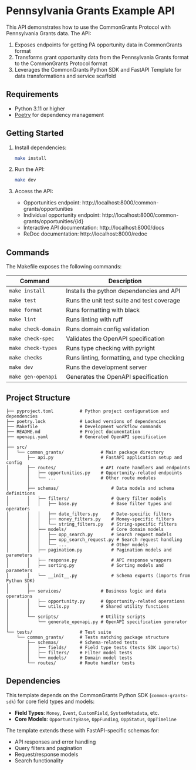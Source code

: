 # Pennsylvania Grants Example API

This API demonstrates how to use the CommonGrants Protocol with Pennsylvania Grants data. The API:

1. Exposes endpoints for getting PA opportunity data in CommonGrants format
2. Transforms grant opportunity data from the Pennsylvania Grants format to the CommonGrants Protocol format
3. Leverages the CommonGrants Python SDK and FastAPI Template for data transformations and service scaffold

## Requirements

- Python 3.11 or higher
- [Poetry](https://python-poetry.org/) for dependency management

## Getting Started

1. Install dependencies:
   ```bash
   make install
   ```

2. Run the API:
   ```bash
   make dev
   ```

3. Access the API:
   - Opportunities endpoint: http://localhost:8000/common-grants/opportunities
   - Individual opportunity endpoint: http://localhost:8000/common-grants/opportunities/{id}
   - Interactive API documentation: http://localhost:8000/docs
   - ReDoc documentation: http://localhost:8000/redoc

## Commands

The Makefile exposes the following commands:

| Command               | Description                                 |
| --------------------- | ------------------------------------------- |
| `make install`        | Installs the python dependencies and API    |
| `make test`           | Runs the unit test suite and test coverage  |
| `make format`         | Runs formatting with black                  |
| `make lint`           | Runs linting with ruff                      |
| `make check-domain`   | Runs domain config validation
| `make check-spec`     | Validates the OpenAPI specification         |
| `make check-types`    | Runs type checking with pyright             |
| `make checks`         | Runs linting, formatting, and type checking |
| `make dev`            | Runs the development server                 |
| `make gen-openapi`    | Generates the OpenAPI specification         |

## Project Structure

```
├── pyproject.toml          # Python project configuration and dependencies
├── poetry.lock             # Locked versions of dependencies
├── Makefile                # Development workflow commands
├── README.md               # Project documentation
├── openapi.yaml            # Generated OpenAPI specification
│
├── src/
│   └── common_grants/              # Main package directory
│       ├── api.py                  # FastAPI application setup and config
│       ├── routes/                 # API route handlers and endpoints
│       │   ├── opportunities.py    # Opportunity-related endpoints
│       │   └── ...                 # Other route modules
│       │
│       ├── schemas/                    # Data models and schema definitions
│       │   ├── filters/                # Query filter models
│       │   │   ├── base.py             # Base filter types and operators
│       │   │   ├── date_filters.py     # Date-specific filters
│       │   │   ├── money_filters.py    # Money-specific filters
│       │   │   └── string_filters.py   # String-specific filters
│       │   ├── models/                 # Core domain models
│       │   │   ├── opp_search.py       # Search request models
│       │   │   ├── opp_search_request.py # Search request handling
│       │   │   └── ...                 # Other models
│       │   ├── pagination.py           # Pagination models and parameters
│       │   ├── response.py             # API response wrappers
│       │   ├── sorting.py              # Sorting models and parameters
│       │   └── __init__.py             # Schema exports (imports from Python SDK)
│       │
│       ├── services/               # Business logic and data operations
│       │   ├── opportunity.py      # Opportunity-related operations
│       │   └── utils.py            # Shared utility functions
│       │
│       └── scripts/                # Utility scripts
│           └── generate_openapi.py # OpenAPI specification generator
│
└── tests/                  # Test suite
    └── common_grants/      # Tests matching package structure
        ├── schemas/        # Schema-related tests
        │   ├── fields/     # Field type tests (tests SDK imports)
        │   ├── filters/    # Filter model tests
        │   └── models/     # Domain model tests
        └── routes/         # Route handler tests
```

## Dependencies

This template depends on the CommonGrants Python SDK (`common-grants-sdk`) for core field types and models:

- **Field Types**: `Money`, `Event`, `CustomField`, `SystemMetadata`, etc.
- **Core Models**: `OpportunityBase`, `OppFunding`, `OppStatus`, `OppTimeline`

The template extends these with FastAPI-specific schemas for:
- API responses and error handling
- Query filters and pagination
- Request/response models
- Search functionality
